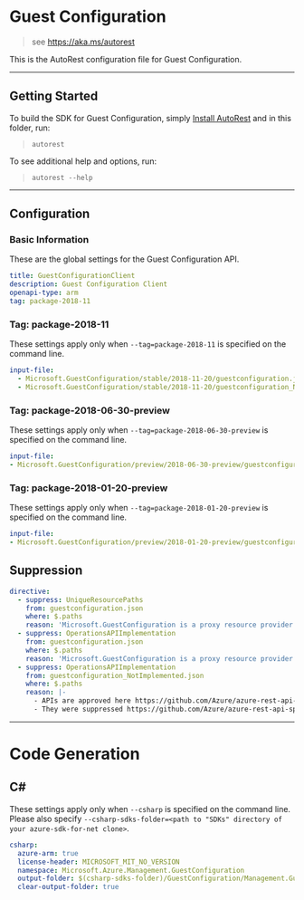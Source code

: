 # Guest Configuration

> see https://aka.ms/autorest

This is the AutoRest configuration file for Guest Configuration.

---

## Getting Started

To build the SDK for Guest Configuration, simply [Install AutoRest](https://aka.ms/autorest/install) and in this folder, run:

> `autorest`

To see additional help and options, run:

> `autorest --help`

---

## Configuration

### Basic Information

These are the global settings for the Guest Configuration API.

``` yaml
title: GuestConfigurationClient
description: Guest Configuration Client
openapi-type: arm
tag: package-2018-11
```

### Tag: package-2018-11

These settings apply only when `--tag=package-2018-11` is specified on the command line.

``` yaml $(tag) == 'package-2018-11'
input-file:
  - Microsoft.GuestConfiguration/stable/2018-11-20/guestconfiguration.json
  - Microsoft.GuestConfiguration/stable/2018-11-20/guestconfiguration_NotImplemented.json
```

### Tag: package-2018-06-30-preview

These settings apply only when `--tag=package-2018-06-30-preview` is specified on the command line.

``` yaml $(tag) == 'package-2018-06-30-preview'
input-file:
- Microsoft.GuestConfiguration/preview/2018-06-30-preview/guestconfiguration.json

```

### Tag: package-2018-01-20-preview

These settings apply only when `--tag=package-2018-01-20-preview` is specified on the command line.

``` yaml $(tag) == 'package-2018-01-20-preview'
input-file:
- Microsoft.GuestConfiguration/preview/2018-01-20-preview/guestconfiguration.json

```

## Suppression

``` yaml
directive:
  - suppress: UniqueResourcePaths
    from: guestconfiguration.json
    where: $.paths
    reason: 'Microsoft.GuestConfiguration is a proxy resource provider under Microsoft. Please refer PR https://github.com/Azure/azure-rest-api-specs-pr/pull/540'
  - suppress: OperationsAPIImplementation
    from: guestconfiguration.json
    where: $.paths
    reason: 'Microsoft.GuestConfiguration is a proxy resource provider under Microsoft.Compute. However, Operations API for is implmented. So, suppressing the false positive. Please refer PR https://github.com/Azure/azure-rest-api-specs-pr/pull/540'
  - suppress: OperationsAPIImplementation
    from: guestconfiguration_NotImplemented.json
    where: $.paths
    reason: |-
      - APIs are approved here https://github.com/Azure/azure-rest-api-specs-pr/pull/540 
      - They were suppressed https://github.com/Azure/azure-rest-api-specs-pr/pull/559 
```

---

# Code Generation

## C#

These settings apply only when `--csharp` is specified on the command line.
Please also specify `--csharp-sdks-folder=<path to "SDKs" directory of your azure-sdk-for-net clone>`.

``` yaml $(csharp)
csharp:
  azure-arm: true
  license-header: MICROSOFT_MIT_NO_VERSION
  namespace: Microsoft.Azure.Management.GuestConfiguration
  output-folder: $(csharp-sdks-folder)/GuestConfiguration/Management.GuestConfiguration/Generated
  clear-output-folder: true
```
